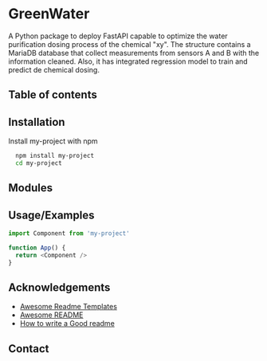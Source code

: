 # GreenWater

A Python package to deploy FastAPI capable to optimize the water purification dosing process of the chemical "xy". The structure contains a MariaDB database that collect measurements from sensors A and B with the information cleaned. Also, it has integrated regression model to train and predict de chemical dosing.

## Table of contents

## Installation

Install my-project with npm

```bash
  npm install my-project
  cd my-project
```
    
## Modules
## Usage/Examples

```javascript
import Component from 'my-project'

function App() {
  return <Component />
}
```


## Acknowledgements

 - [Awesome Readme Templates](https://awesomeopensource.com/project/elangosundar/awesome-README-templates)
 - [Awesome README](https://github.com/matiassingers/awesome-readme)
 - [How to write a Good readme](https://bulldogjob.com/news/449-how-to-write-a-good-readme-for-your-github-project)


## Contact